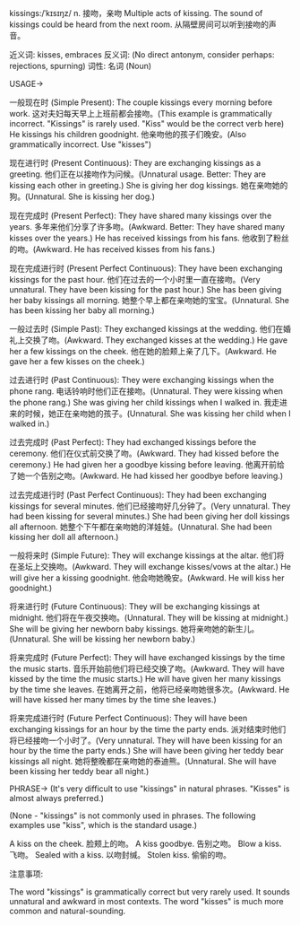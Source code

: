 kissings:/ˈkɪsɪŋz/
n.
接吻，亲吻
Multiple acts of kissing.
The sound of kissings could be heard from the next room. 从隔壁房间可以听到接吻的声音。

近义词: kisses, embraces
反义词:  (No direct antonym, consider perhaps:  rejections, spurning)
词性: 名词 (Noun)


USAGE->

一般现在时 (Simple Present):
The couple kissings every morning before work. 这对夫妇每天早上上班前都会接吻。(This example is grammatically incorrect.  "Kissings" is rarely used. "Kiss" would be the correct verb here)
He kissings his children goodnight. 他亲吻他的孩子们晚安。(Also grammatically incorrect. Use "kisses")


现在进行时 (Present Continuous):
They are exchanging kissings as a greeting. 他们正在以接吻作为问候。(Unnatural usage.  Better: They are kissing each other in greeting.)
She is giving her dog kissings. 她在亲吻她的狗。(Unnatural.  She is kissing her dog.)

现在完成时 (Present Perfect):
They have shared many kissings over the years. 多年来他们分享了许多吻。(Awkward. Better: They have shared many kisses over the years.)
He has received kissings from his fans. 他收到了粉丝的吻。(Awkward.  He has received kisses from his fans.)

现在完成进行时 (Present Perfect Continuous):
They have been exchanging kissings for the past hour. 他们在过去的一个小时里一直在接吻。(Very unnatural.  They have been kissing for the past hour.)
She has been giving her baby kissings all morning. 她整个早上都在亲吻她的宝宝。(Unnatural.  She has been kissing her baby all morning.)

一般过去时 (Simple Past):
They exchanged kissings at the wedding. 他们在婚礼上交换了吻。(Awkward. They exchanged kisses at the wedding.)
He gave her a few kissings on the cheek. 他在她的脸颊上亲了几下。(Awkward. He gave her a few kisses on the cheek.)

过去进行时 (Past Continuous):
They were exchanging kissings when the phone rang. 电话铃响时他们正在接吻。(Unnatural. They were kissing when the phone rang.)
She was giving her child kissings when I walked in. 我走进来的时候，她正在亲吻她的孩子。(Unnatural. She was kissing her child when I walked in.)


过去完成时 (Past Perfect):
They had exchanged kissings before the ceremony. 他们在仪式前交换了吻。(Awkward. They had kissed before the ceremony.)
He had given her a goodbye kissing before leaving. 他离开前给了她一个告别之吻。(Awkward. He had kissed her goodbye before leaving.)

过去完成进行时 (Past Perfect Continuous):
They had been exchanging kissings for several minutes. 他们已经接吻好几分钟了。(Very unnatural. They had been kissing for several minutes.)
She had been giving her doll kissings all afternoon. 她整个下午都在亲吻她的洋娃娃。(Unnatural.  She had been kissing her doll all afternoon.)

一般将来时 (Simple Future):
They will exchange kissings at the altar. 他们将在圣坛上交换吻。(Awkward. They will exchange kisses/vows at the altar.)
He will give her a kissing goodnight. 他会吻她晚安。(Awkward. He will kiss her goodnight.)

将来进行时 (Future Continuous):
They will be exchanging kissings at midnight. 他们将在午夜交换吻。(Unnatural. They will be kissing at midnight.)
She will be giving her newborn baby kissings. 她将亲吻她的新生儿。(Unnatural. She will be kissing her newborn baby.)

将来完成时 (Future Perfect):
They will have exchanged kissings by the time the music starts. 音乐开始前他们将已经交换了吻。(Awkward. They will have kissed by the time the music starts.)
He will have given her many kissings by the time she leaves. 在她离开之前，他将已经亲吻她很多次。(Awkward. He will have kissed her many times by the time she leaves.)

将来完成进行时 (Future Perfect Continuous):
They will have been exchanging kissings for an hour by the time the party ends. 派对结束时他们将已经接吻一个小时了。(Very unnatural. They will have been kissing for an hour by the time the party ends.)
She will have been giving her teddy bear kissings all night. 她将整晚都在亲吻她的泰迪熊。(Unnatural.  She will have been kissing her teddy bear all night.)



PHRASE-> (It's very difficult to use "kissings" in natural phrases.  "Kisses" is almost always preferred.)

(None - "kissings" is not commonly used in phrases. The following examples use "kiss", which is the standard usage.)

A kiss on the cheek. 脸颊上的吻。
A kiss goodbye.  告别之吻。
Blow a kiss. 飞吻。
Sealed with a kiss. 以吻封缄。
Stolen kiss.  偷偷的吻。


注意事项:

The word "kissings" is grammatically correct but very rarely used.  It sounds unnatural and awkward in most contexts.  The word "kisses" is much more common and natural-sounding.
